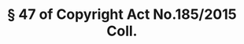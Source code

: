 ---
title: "§ 47 of Copyright Act No.185/2015 Coll."
draft: false
exceptions:
- info53g
memberstates:
- SK
score: 3
compensation:
- No compensation
remarks: |
 Provision also explicitly applies to events organized abroad by central administrative bodies during official celebrations (i.e. public holiday, rememberance days or celebrations of important anniversaries).


link: "https://www.slov-lex.sk/pravne-predpisy/SK/ZZ/2015/185/20160701"
---